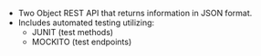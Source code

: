 - Two Object REST API that returns information in JSON format.
- Includes automated testing utilizing:
  - JUNIT (test methods)
  - MOCKITO (test endpoints)

